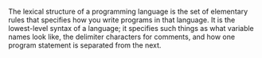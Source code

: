 The lexical structure of a programming language is the set of elementary rules that specifies how you write programs in that language. It is the lowest-level syntax of a language; it specifies such things as what variable names look like, the delimiter characters for comments, and how one program statement is separated from the next.

